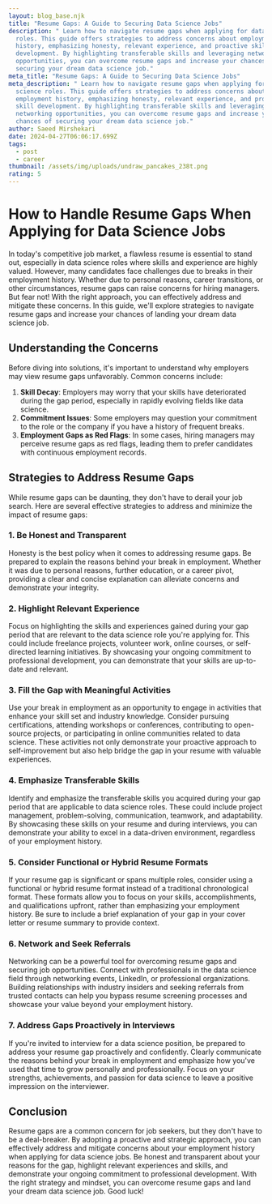 ```yaml
---
layout: blog_base.njk
title: "Resume Gaps: A Guide to Securing Data Science Jobs"
description: " Learn how to navigate resume gaps when applying for data science
  roles. This guide offers strategies to address concerns about employment
  history, emphasizing honesty, relevant experience, and proactive skill
  development. By highlighting transferable skills and leveraging networking
  opportunities, you can overcome resume gaps and increase your chances of
  securing your dream data science job."
meta_title: "Resume Gaps: A Guide to Securing Data Science Jobs"
meta_description: " Learn how to navigate resume gaps when applying for data
  science roles. This guide offers strategies to address concerns about
  employment history, emphasizing honesty, relevant experience, and proactive
  skill development. By highlighting transferable skills and leveraging
  networking opportunities, you can overcome resume gaps and increase your
  chances of securing your dream data science job."
author: Saeed Mirshekari
date: 2024-04-27T06:06:17.699Z
tags:
  - post
  - career
thumbnail: /assets/img/uploads/undraw_pancakes_238t.png
rating: 5
---
```

# How to Handle Resume Gaps When Applying for Data Science Jobs

In today's competitive job market, a flawless resume is essential to stand out, especially in data science roles where skills and experience are highly valued. However, many candidates face challenges due to breaks in their employment history. Whether due to personal reasons, career transitions, or other circumstances, resume gaps can raise concerns for hiring managers. But fear not! With the right approach, you can effectively address and mitigate these concerns. In this guide, we'll explore strategies to navigate resume gaps and increase your chances of landing your dream data science job.

## Understanding the Concerns

Before diving into solutions, it's important to understand why employers may view resume gaps unfavorably. Common concerns include:

1. **Skill Decay**: Employers may worry that your skills have deteriorated during the gap period, especially in rapidly evolving fields like data science.
2. **Commitment Issues**: Some employers may question your commitment to the role or the company if you have a history of frequent breaks.
3. **Employment Gaps as Red Flags**: In some cases, hiring managers may perceive resume gaps as red flags, leading them to prefer candidates with continuous employment records.

## Strategies to Address Resume Gaps

While resume gaps can be daunting, they don't have to derail your job search. Here are several effective strategies to address and minimize the impact of resume gaps:

### 1. Be Honest and Transparent

Honesty is the best policy when it comes to addressing resume gaps. Be prepared to explain the reasons behind your break in employment. Whether it was due to personal reasons, further education, or a career pivot, providing a clear and concise explanation can alleviate concerns and demonstrate your integrity.

### 2. Highlight Relevant Experience

Focus on highlighting the skills and experiences gained during your gap period that are relevant to the data science role you're applying for. This could include freelance projects, volunteer work, online courses, or self-directed learning initiatives. By showcasing your ongoing commitment to professional development, you can demonstrate that your skills are up-to-date and relevant.

### 3. Fill the Gap with Meaningful Activities

Use your break in employment as an opportunity to engage in activities that enhance your skill set and industry knowledge. Consider pursuing certifications, attending workshops or conferences, contributing to open-source projects, or participating in online communities related to data science. These activities not only demonstrate your proactive approach to self-improvement but also help bridge the gap in your resume with valuable experiences.

### 4. Emphasize Transferable Skills

Identify and emphasize the transferable skills you acquired during your gap period that are applicable to data science roles. These could include project management, problem-solving, communication, teamwork, and adaptability. By showcasing these skills on your resume and during interviews, you can demonstrate your ability to excel in a data-driven environment, regardless of your employment history.

### 5. Consider Functional or Hybrid Resume Formats

If your resume gap is significant or spans multiple roles, consider using a functional or hybrid resume format instead of a traditional chronological format. These formats allow you to focus on your skills, accomplishments, and qualifications upfront, rather than emphasizing your employment history. Be sure to include a brief explanation of your gap in your cover letter or resume summary to provide context.

### 6. Network and Seek Referrals

Networking can be a powerful tool for overcoming resume gaps and securing job opportunities. Connect with professionals in the data science field through networking events, LinkedIn, or professional organizations. Building relationships with industry insiders and seeking referrals from trusted contacts can help you bypass resume screening processes and showcase your value beyond your employment history.

### 7. Address Gaps Proactively in Interviews

If you're invited to interview for a data science position, be prepared to address your resume gap proactively and confidently. Clearly communicate the reasons behind your break in employment and emphasize how you've used that time to grow personally and professionally. Focus on your strengths, achievements, and passion for data science to leave a positive impression on the interviewer.

## Conclusion

Resume gaps are a common concern for job seekers, but they don't have to be a deal-breaker. By adopting a proactive and strategic approach, you can effectively address and mitigate concerns about your employment history when applying for data science jobs. Be honest and transparent about your reasons for the gap, highlight relevant experiences and skills, and demonstrate your ongoing commitment to professional development. With the right strategy and mindset, you can overcome resume gaps and land your dream data science job. Good luck!